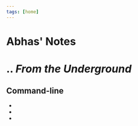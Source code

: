 ```yaml
---
tags: [home]
---
```


# Abhas' Notes 
# .. *From the Underground*

## Command-line

* <e75cab64>
* <git-amend>
* <ultrawide>
